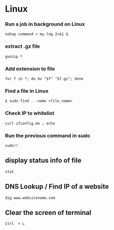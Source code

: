 # Linux
### Run a job in background on Linux

`nohup command > my.log 2>&1 &`

### extract .gz file

`gunzip *`

### Add extension to file
`for f in *; do mv "$f" "$f.gz"; done`

### Find a file in Linux
`$ sudo find . -name <file_name>`

### Check IP to whitelist
`curl ifconfig.me ; echo`

### Run the previous command in sudo ###
`sudo!!`

## display status info of file ##
`stat`

## DNS Lookup / Find IP of a website ##
`dig www.websitename.com`

## Clear the screen of terminal ##
`Ctrl  + L `
